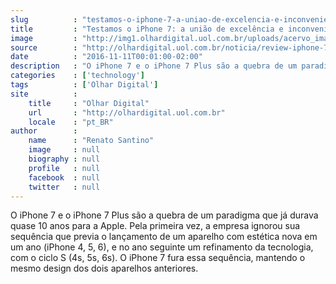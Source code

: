 ```yaml
---
slug          : "testamos-o-iphone-7-a-uniao-de-excelencia-e-inconveniencia"
title         : "Testamos o iPhone 7: a união de excelência e inconveniência"
image         : "http://img1.olhardigital.uol.com.br/uploads/acervo_imagens/2016/11/20161110180447_660_420.jpg"
source        : "http://olhardigital.uol.com.br/noticia/review-iphone-7/63830"
date          : "2016-11-11T00:01:00-02:00"
description   : "O iPhone 7 e o iPhone 7 Plus são a quebra de um paradigma que já durava quase 10 anos para a Apple. Pela primeira vez, a empresa ignorou sua sequência que previa o lançamento de um aparelho com estética nova em um ano (iPhone 4, 5, 6), e no ano seguinte um refinamento da tecnologia, com o ciclo S (4s, 5s, 6s). O iPhone 7 fura essa sequência, mantendo o mesmo design dos dois aparelhos anteriores."
categories    : ['technology']
tags          : ['Olhar Digital']
site          :
    title     : "Olhar Digital"
    url       : "http://olhardigital.uol.com.br"
    locale    : "pt_BR"
author        :
    name      : "Renato Santino"
    image     : null
    biography : null
    profile   : null
    facebook  : null
    twitter   : null
---
```


O iPhone 7 e o iPhone 7 Plus são a quebra de um paradigma que já durava quase 10 anos para a Apple. Pela primeira vez, a empresa ignorou sua sequência que previa o lançamento de um aparelho com estética nova em um ano (iPhone 4, 5, 6), e no ano seguinte um refinamento da tecnologia, com o ciclo S (4s, 5s, 6s). O iPhone 7 fura essa sequência, mantendo o mesmo design dos dois aparelhos anteriores.
